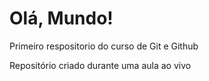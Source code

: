 # Olá, Mundo!
 Primeiro respositorio do curso de Git e Github

 Repositório criado durante uma aula ao vivo
